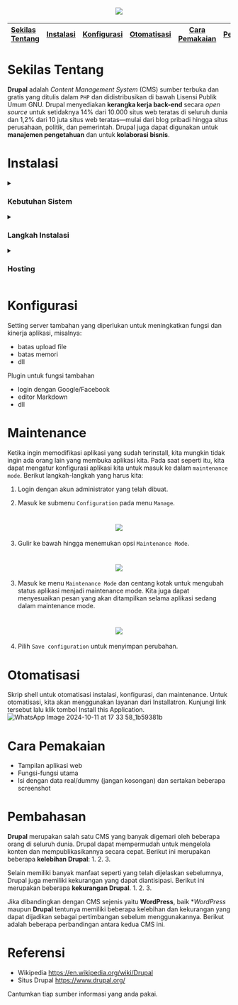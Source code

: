 <h1 align="center"><img src="https://github.com/user-attachments/assets/293d495a-bfad-4230-bf63-7b00e357058f"></h1>

| [Sekilas Tentang](#sekilas-tentang) |  [Instalasi](#instalasi)  | [Konfigurasi](#konfigurasi) | [Otomatisasi](#otomatisasi) |  [Cara Pemakaian](#cara-pemakaian)  | [Pembahasan](#pembahasan) | [Referensi](#referensi) |
|:-----|:--------:|------:|:-----|:--------:|------:|------:|

# Sekilas Tentang

**Drupal** adalah *Content Management System* (CMS) sumber terbuka dan gratis yang ditulis dalam `PHP` dan didistribusikan di bawah Lisensi Publik Umum GNU. Drupal menyediakan **kerangka kerja back-end** secara *open source* untuk setidaknya 14% dari 10.000 situs web teratas di seluruh dunia dan 1,2% dari 10 juta situs web teratas—mulai dari blog pribadi hingga situs perusahaan, politik, dan pemerintah. Drupal juga dapat digunakan untuk **manajemen pengetahuan** dan untuk **kolaborasi bisnis**.

# Instalasi

<details><summary> 
  
  ### Kebutuhan Sistem 
</summary>
  
- Linux CLI.
- Apache Web server 2.4.62+.
- PHP 8.2.23+.
- MariaDB 11.4.3+.
- RAM minimal 100 Mb.

</details>
  
<details><summary> 
  
  ### Langkah Instalasi 
</summary>
  
1. Login ke dalam perangkat sistem operasi yang akan digunakan.

2. Pastikan seluruh paket sistem kita *up-to-date*, dan *install* seluruh kebutuhan sisrem seperti `Apache`, `MariaDB`, dan `PHP`.
   ```
   $ sudo apt update
   $ sudo apt upgrade -y
   $ sudo apt-get install apache2 mariadb-server mariadb-client curl
   $ sudo apt install php php-mysql php-cli php-json php-opcache php-gd php-curl php-gd php-mbstring php-xml php-xmlrpc php-soap php-intl php-zip
   ```

3. Konfigurasi ke MySQL database.
   ```
   $ sudo su
   $ mysql_secure_installation
   ```

4. Tekan enter untuk login sebagai root.
   <h1 align="center"><img src="https://github.com/user-attachments/assets/1e6d6927-1e80-4af6-bdd9-f20542ea596e"></h1>

5. Tuliskan `Y` dan tekan enter untuk membuat password root, masukkan password baru sebanyak dua kali untuk konfirmasi.
<h1 align="center"><img src="https://github.com/user-attachments/assets/bccab3cc-3a4e-4e28-b28b-c66a95d9d495"></h1>

6. Tuliskan `Y` dan tekan enter untuk menghapus pengguna anonim.
   <h1 align="center"><img src="https://github.com/user-attachments/assets/b9129446-4162-489f-bb77-b532099a7c68"></h1>

7. Tuliskan `Y` dan tekan enter untuk tidak memperbolehkan *root login remotely*.
<h1 align="center"><img src="https://github.com/user-attachments/assets/227b05e5-1c1e-4d77-b391-50df733e90da"></h1>

8. Tuliskan `Y` dan tekan enter untuk menghapus database test.
<h1 align="center"><img src="https://github.com/user-attachments/assets/3b6e4a38-0275-4343-9fa0-f5a5a3e0bdaf"></h1>

9. Tuliskan `Y` dan tekan enter untuk *reload* tabel *privilege*
<h1 align="center"><img src="https://github.com/user-attachments/assets/df901f23-e0a6-4d98-97a6-1692cedeea3f"></h1>

10. Login ke MySQL dan lakukan autentikasi dengan password yang telah dibuat.
    ```
    $ mysql -u root -p
    ```

11. Buat database dan user untuk **Drupal**.
    ```
    CREATE DATABASE drupal DEFAULT CHARACTER SET utf8 COLLATE utf8_unicode_ci;
    GRANT ALL ON drupal.* TO 'drupal_rw'@'localhost' IDENTIFIED BY 'Dru4@l!!';
    FLUSH PRIVILEGES;
    EXIT;
    exit
    ```
    
12. Unduh **Drupal** ke dalam direktori kita.
    ```
    $ sudo wget -O drupal.tar.gz https://www.drupal.org/download-latest/tar.gz
    ```
    
13. Ekstrak file yang telah diunduh ke dalam direktori yang kita inginkan dan ubah folder **Drupal**.
    ```
    $ sudo tar xzvf drupal.tar.gz --directory /var/www
    $ sudo mv /var/www/drupal* /var/www/drupal
    ```
    
14. Konfigurasi Apache web server
    ```
    $ sudo nano /etc/apache2/sites-available/drupal.conf

    Alias /drupal "/var/www/drupal/"
    <Directory /var/www/drupal/>
      AllowOverride All
    </Directory>
    ```

15. Aktifkan situs **Drupal** dan modul PHP yang diperlukan.
    ```
    $ sudo a2ensite drupal
    $ sudo a2enmod rewrite
    $ sudo chown -R www-data:www-data /var/www/drupal
    $ sudo systemctl restart apache2
    ```

16. Kunjungi alamat http://localhost/drupal untuk meneruskan instalasi.
    - Pilih Bahasa yang akan digunakan
      <h1 align="center"><img src="https://github.com/user-attachments/assets/9f74f634-32aa-43e7-9157-22fee686c49f"></h1>
    - Pilih profil instalasi yang akan digunakan
      <h1 align="center"><img src="https://github.com/user-attachments/assets/57a86470-9e5b-453c-944f-d1c0a40e08d0"></h1>
    - Verifikasi *requirements* yang dimiliki. Gulir ke bawah dan pilih opsi `continue anyway`
    - Set up database dengan memasukkan nama database, username, dan password database. Pilih `save an continue` 
    - Tunggu proses instalasi hingga selesai
    - Konfigurasi site. Setelah semuanya terisi, pilih `save and continue`
      <h1 align="center"><img src="https://github.com/user-attachments/assets/c089d340-c5ba-4fa3-8d87-2d8f547490fa"></h1>
17. Jika berhasil akan muncul tampilan seperti ini.
    <h1 align="center"><img src="https://github.com/user-attachments/assets/c50698db-2587-457a-9cef-db9f1075e6cd"></h1>

</details>

<details><summary> 
  
  ### Hosting 
</summary>

1. Kunjungi situs web https://localtonet.com.
2. Sign up dan masukkan email untuk melakukan registrasi akun. Jika sudah memiliki akun, bisa langsung sign in.
3. Masuk ke submenu `HTTP` pada menu `My Tunnels` untuk membuat server.
4. Sesuaikan port localhost tempat untuk menyimpan **Drupal** (port 80), kemudian pilih create.
5. Pilih tombol start untuk menjalankan server yang telah dibuat.
6. Install localtonet sesuai sistem operasi yang digunakan sebagai server.
   ```
   $ wget https://localtonet.com/download/localtonet-linux-x64.zip
   $ unzip localtonet-linux-x64.zip
   $ chmod 777 ./localtonet
   ```
7. Kembali ke web localtonet, masuk ke menu `Dashboard` dan copy authtoken yang diberikan.
8. Jalankan server dan masukkan authtoken.
   ```
    $ ./localtonet authtoken PASTE_HERE_COPIED_AUTHTOKEN
   ```
9. Tunggu proses status dari `connecting` hingga berubah menjadi `OK`.
10. Mengaktifkan **Drupal** pada komputer server.

    Sekarang server sudah berjalan melalui komputer server (Linux). Server akan tetap berjalan selama komputer servernya menyala.
12. Akses aplikasi yang telah dihosting menggunakan link yang telah dibuatkan secara otomatis ketika membuat server.

</details>

# Konfigurasi

Setting server tambahan yang diperlukan untuk meningkatkan fungsi dan kinerja aplikasi, misalnya:
- batas upload file
- batas memori
- dll

Plugin untuk fungsi tambahan
- login dengan Google/Facebook
- editor Markdown
- dll


#  Maintenance
Ketika ingin memodifikasi aplikasi yang sudah terinstall, kita mungkin tidak ingin ada orang lain yang membuka aplikasi kita. Pada saat seperti itu, kita dapat mengatur konfigurasi aplikasi kita untuk masuk ke dalam `maintenance mode`. Berikut langkah-langkah yang harus kita:
1. Login dengan akun administrator yang telah dibuat.
  
2. Masuk ke submenu `Configuration` pada menu `Manage`.
<h1 align="center"><img src="https://github.com/user-attachments/assets/a19f915e-acb2-4fcb-af37-bd8b750bc2f7"></h1>

3. Gulir ke bawah hingga menemukan opsi `Maintenance Mode`.
<h1 align="center"><img src="https://github.com/user-attachments/assets/f91986bc-1b41-4562-9a48-ae21c0b103b0"></h1>

3. Masuk ke menu `Maintenance Mode` dan centang kotak untuk mengubah status aplikasi menjadi maintenance mode. Kita juga dapat menyesuaikan pesan yang akan ditampilkan selama aplikasi sedang dalam maintenance mode.
<h1 align="center"><img src="https://github.com/user-attachments/assets/75fbeaf2-78ed-4a4d-b2cc-425500ce780d"></h1>

4. Pilih `Save configuration` untuk menyimpan perubahan.

# Otomatisasi 

Skrip shell untuk otomatisasi instalasi, konfigurasi, dan maintenance.
Untuk otomatisasi, kita akan menggunakan layanan dari Installatron. Kunjungi link tersebut lalu klik tombol Install this Application.
![WhatsApp Image 2024-10-11 at 17 33 58_1b59381b](https://github.com/user-attachments/assets/0465d42d-2c73-4087-9cdc-77113753e8eb)



# Cara Pemakaian

- Tampilan aplikasi web
- Fungsi-fungsi utama
- Isi dengan data real/dummy (jangan kosongan) dan sertakan beberapa screenshot


# Pembahasan
**Drupal** merupakan salah satu CMS yang banyak digemari oleh beberapa orang di seluruh dunia. Drupal dapat mempermudah untuk mengelola konten dan mempublikasikannya secara cepat. Berikut ini merupakan beberapa **kelebihan Drupal**:
1.
2. 
3.

Selain memiliki banyak manfaat seperti yang telah dijelaskan sebelumnya, Drupal juga memiliki kekurangan yang dapat diantisipasi. Berikut ini merupakan beberapa **kekurangan Drupal**.
1.
2.
3.

Jika dibandingkan dengan CMS sejenis yaitu **WordPress**, baik **WordPress* maupun **Drupal** tentunya memiliki beberapa kelebihan dan kekurangan yang dapat dijadikan sebagai pertimbangan sebelum menggunakannya. Berikut adalah beberapa perbandingan antara kedua CMS ini.


# Referensi
- Wikipedia https://en.wikipedia.org/wiki/Drupal
- Situs Drupal https://www.drupal.org/

Cantumkan tiap sumber informasi yang anda pakai.
